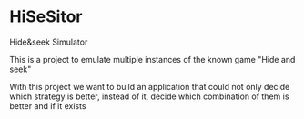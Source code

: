 HiSeSitor
=========

Hide&seek Simulator


This is a project to emulate multiple instances of the known game "Hide and seek"

With this project we want to build an application that could not only decide which strategy is better, instead of it, decide which combination of them is better and if it exists